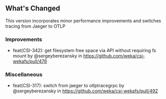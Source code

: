 <!-- Release notes generated using configuration in .github/release.yaml at main -->

## What's Changed
This version incorporates minor performance improvements and switches tracing from Jaeger to OTLP
### Improvements
* feat(CSI-342): get filesystem free space via API without requiring fs mount by @sergeyberezansky in https://github.com/weka/csi-wekafs/pull/476
### Miscellaneous
* feat(CSI-317): switch from jaeger to otlptracegrpc by @sergeyberezansky in https://github.com/weka/csi-wekafs/pull/492


